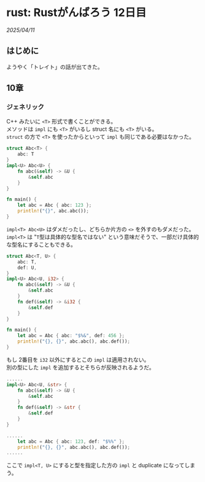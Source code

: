 # rust: Rustがんばろう 12日目

_2025/04/11_

## はじめに

ようやく「トレイト」の話が出てきた。

## 10章

### ジェネリック

C++ みたいに `<T>` 形式で書くことができる。  
メソッドは `impl` にも `<T>` がいるし struct 名にも `<T>` がいる。  
`struct` の方で `<T>` を使ったからといって `impl` も同じである必要はなかった。

```rust
struct Abc<T> {
    abc: T
}
impl<U> Abc<U> {
    fn abc(&self) -> &U {
        &self.abc
    }
}

fn main() {
    let abc = Abc { abc: 123 };
    println!("{}", abc.abc());
}
```

`impl<T> Abc<U>` はダメだったし、どちらか片方の `<>` を外すのもダメだった。  
`impl<T>` は "`T`型は具体的な型名ではない" という意味だそうで、一部だけ具体的な型名にすることもできる。

```rust
struct Abc<T, U> {
    abc: T,
    def: U,
}
impl<U> Abc<U, i32> {
    fn abc(&self) -> &U {
        &self.abc
    }
    fn def(&self) -> &i32 {
        &self.def
    }
}

fn main() {
    let abc = Abc { abc: "$%&", def: 456 };
    println!("{}, {}", abc.abc(), abc.def());
}
```

もし 2番目を `i32` 以外にするとこの `impl` は適用されない。  
別の型にした `impl`  を追加するとそちらが反映されるようだ。

```rust
......
impl<U> Abc<U, &str> {
    fn abc(&self) -> &U {
        &self.abc
    }
    fn def(&self) -> &str {
        &self.def
    }
}

......
    let abc = Abc { abc: 123, def: "$%%" };
    println!("{}, {}", abc.abc(), abc.def());
......
```

ここで `impl<T, U>` にすると型を指定した方の `impl` と duplicate になってしまう。
